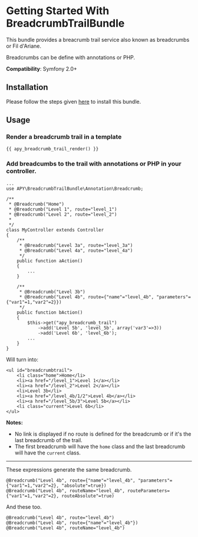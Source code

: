 Getting Started With BreadcrumbTrailBundle
==========================================

This bundle provides a breacrumb trail service also known as breadcrumbs or Fil d'Ariane.

Breadcrumbs can be define with annotations or PHP.

**Compatibility**: Symfony 2.0+

## Installation

Please follow the steps given [here](https://github.com/Abhoryo/APYBreadcrumbTrailBundle/blob/master/Resources/doc/installation.md) to install this bundle.

## Usage

### Render a breadcrumb trail in a template

    {{ apy_breadcrumb_trail_render() }}


### Add breadcumbs to the trail with annotations or PHP in your controller.

    ...
    use APY\BreadcrumbTrailBundle\Annotation\Breadcrumb;

    /**
     * @Breadcrumb("Home")
     * @Breadcrumb("Level 1", route="level_1")
     * @Breadcrumb("Level 2", route="level_2")
     *
     */
    class MyController extends Controller
    {
        /**
         * @Breadcrumb("Level 3a", route="level_3a")
         * @Breadcrumb("Level 4a", route="level_4a")
         */
        public function aAction()
        {
            ...
        }

        /**
         * @Breadcrumb("Level 3b")
         * @Breadcrumb("Level 4b", route={"name"="level_4b", "parameters"={"var1"=1,"var2"=2}})
         */
        public function bAction()
        {
            $this->get("apy_breadcrumb_trail")
                ->add('Level 5b', 'level_5b', array('var3'=>3))
                ->add('Level 6b', 'level_6b');
            ...
        }
    }

Will turn into:

    <ul id="breadcrumbtrail">
        <li class="home">Home</li>
        <li><a href="/level_1">Level 1</a></li>
        <li><a href="/level_2">Level 2</a></li>
        <li>Level 3b</li>
        <li><a href="/level_4b/1/2">Level 4b</a></li>
        <li><a href="/level_5b/3">Level 5b</a></li>
        <li class="current">Level 6b</li>
    </ul>

**Notes:**

- No link is displayed if no route is defined for the breadcrumb or if it's the last breadcrumb of the trail.
- The first breadcrumb will have the `home` class and the last breadcrumb will have the `current` class.

---

These expressions generate the same breadcrumb.

    @Breadcrumb("Level 4b", route={"name"="level_4b", "parameters"={"var1"=1,"var2"=2}, "absolute"=true})
    @Breadcrumb("Level 4b", routeName="level_4b", routeParameters={"var1"=1,"var2"=2}, routeAbsolute"=true)


And these too.

    @Breadcrumb("Level 4b", route="level_4b")
    @Breadcrumb("Level 4b", route={"name"="level_4b"})
    @Breadcrumb("Level 4b", routeName="level_4b")
